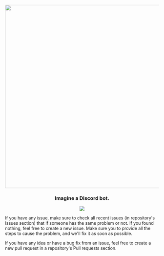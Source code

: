 <p align="center">
    <img src="https://github.com/TFAGamingDev/.github/assets/92172698/50b5e993-3d21-4d7f-88a1-1166f61a2eb8" width=600>
    <h3 align="center">
        Imagine a Discord bot.
    </h3>
</p>

<p align="center">
	<img src="https://discord.com/api/guilds/918611797194465280/widget.png?style=banner3"></img>
</p>

If you have any issue, make sure to check all recent issues (in repository's Issues section) that if someone has the same problem or not. If you found nothing, feel free to create a new issue. Make sure you to provide all the steps to cause the problem, and we'll fix it as soon as possible.

If you have any idea or have a bug fix from an issue, feel free to create a new pull request in a repository's Pull requests section.
